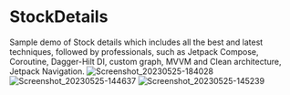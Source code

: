 # StockDetails
Sample demo of Stock details which includes all the best and latest techniques, followed by professionals, such as Jetpack Compose, Coroutine, Dagger-Hilt DI, custom graph, MVVM and Clean architecture, Jetpack Navigation.
![Screenshot_20230525-184028](https://github.com/pranav5601/StockDetails/assets/35168673/c2530118-d051-4c5b-8d1c-0e0dfac35600)
![Screenshot_20230525-144637](https://github.com/pranav5601/StockDetails/assets/35168673/bc7c13a8-8abb-4265-8c39-4690c6eaa95f)
![Screenshot_20230525-145239](https://github.com/pranav5601/StockDetails/assets/35168673/08a8cb16-a686-44b3-bbd3-e7063b92f234)

